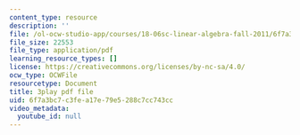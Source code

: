 ```yaml
---
content_type: resource
description: ''
file: /ol-ocw-studio-app/courses/18-06sc-linear-algebra-fall-2011/6f7a3bc7c3fea17e79e5288c7cc743cc_qEBi0K5wfOs.pdf
file_size: 22553
file_type: application/pdf
learning_resource_types: []
license: https://creativecommons.org/licenses/by-nc-sa/4.0/
ocw_type: OCWFile
resourcetype: Document
title: 3play pdf file
uid: 6f7a3bc7-c3fe-a17e-79e5-288c7cc743cc
video_metadata:
  youtube_id: null
---
```

